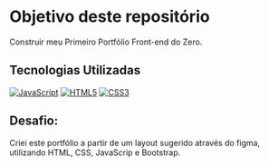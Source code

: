 # Objetivo deste repositório
Construir meu Primeiro Portfólio Front-end do Zero.

## Tecnologias Utilizadas
[![JavaScript](https://img.shields.io/badge/JavaScript-000?style=for-the-badge&logo=javascript&logoColor=30A3DC)]()
[![HTML5](https://img.shields.io/badge/HTML5-000?style=for-the-badge&logo=html5&logoColor=E94D5F)]() 
[![CSS3](https://img.shields.io/badge/CSS3-000?style=for-the-badge&logo=css3&logoColor=30A3DC)]()

## Desafio:
Criei este portfólio a partir de um layout sugerido através do figma, utilizando HTML, CSS, JavaScrip e Bootstrap.
